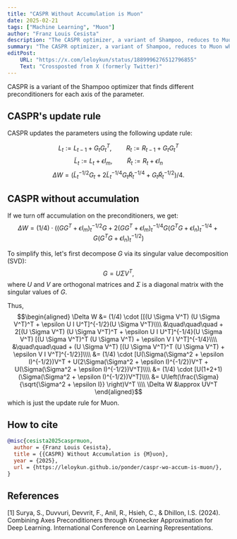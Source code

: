 ```yaml
---
title: "CASPR Without Accumulation is Muon"
date: 2025-02-21
tags: ["Machine Learning", "Muon"]
author: "Franz Louis Cesista"
description: "The CASPR optimizer, a variant of Shampoo, reduces to Muon when we remove the accumulation on the preconditioners."
summary: "The CASPR optimizer, a variant of Shampoo, reduces to Muon when we remove the accumulation on the preconditioners."
editPost:
    URL: "https://x.com/leloykun/status/1889996276512796855"
    Text: "Crossposted from X (formerly Twitter)"
---
```


CASPR is a variant of the Shampoo optimizer that finds different preconditioners for each axis of the parameter.

## CASPR's update rule

CASPR updates the parameters using the following update rule:

$$L_t := L_{t-1} + G_t G_t^T, \quad\quad R_t := R_{t-1} + G_t G_t^T$$
$$\tilde{L}_t := L_t + \epsilon I_m, \quad\quad \tilde{R}_t := R_t + \epsilon I_n$$
$$\Delta W = (\tilde{L}^{-1/2}_t G_t + 2 \tilde{L}^{-1/4}_t G_t \tilde{R}^{-1/4}_t + G_t \tilde{R}^{-1/2}_t)/4.$$

## CASPR without accumulation

If we turn off accumulation on the preconditioners, we get:
$$\Delta W = (1/4) \cdot ((G G^T + \epsilon I_m)^{-1/2}_t G + 2 (G G^T + \epsilon I_m)^{-1/4}_t G (G^T G + \epsilon I_n)^{-1/4}_t + G (G^T G + \epsilon I_n)^{-1/2}_t)$$

To simplify this, let's first decompose $G$ via its singular value decomposition (SVD): $$G = U \Sigma V^T,$$ where $U$ and $V$ are orthogonal matrices and $\Sigma$ is a diagonal matrix with the singular values of $G$.

Thus,
$$\begin{aligned}
    \Delta W &= (1/4) \cdot [[(U \Sigma V^T) (U \Sigma V^T)^T + \epsilon U I U^T]^{-1/2}(U \Sigma V^T)\\\\
        &\quad\quad\quad + 2[(U \Sigma V^T) (U \Sigma V^T)^T + \epsilon U I U^T]^{-1/4}(U \Sigma V^T) [(U \Sigma V^T)^T (U \Sigma V^T) + \epsilon V I V^T]^{-1/4}\\\\
        &\quad\quad\quad + (U \Sigma V^T) [(U \Sigma V^T)^T (U \Sigma V^T) + \epsilon V I V^T]^{-1/2}]\\\\
             &= (1/4) \cdot [U(\Sigma(\Sigma^2 + \epsilon I)^{-1/2})V^T + U(2\Sigma(\Sigma^2 + \epsilon I)^{-1/2})V^T + U(\Sigma(\Sigma^2 + \epsilon I)^{-1/2})V^T]\\\\
             &= (1/4) \cdot [U(1+2+1)(\Sigma(\Sigma^2 + \epsilon I)^{-1/2})V^T]\\\\
             &= U\left(\frac{\Sigma}{\sqrt{\Sigma^2 + \epsilon I}} \right)V^T \\\\
    \Delta W &\approx UV^T
\end{aligned}$$
which is just the update rule for Muon.

## How to cite

```bibtex
@misc{cesista2025casprmuon,
  author = {Franz Louis Cesista},
  title = {{CASPR} Without Accumulation is {M}uon},
  year = {2025},
  url = {https://leloykun.github.io/ponder/caspr-wo-accum-is-muon/},
}
```

## References

[1] Surya, S., Duvvuri, Devvrit, F., Anil, R., Hsieh, C., & Dhillon, I.S. (2024). Combining Axes Preconditioners through Kronecker Approximation for Deep Learning. International Conference on Learning Representations.
